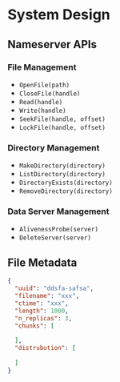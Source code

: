 # System Design

## Nameserver APIs

### File Management

- `OpenFile(path)`
- `CloseFile(handle)`
- `Read(handle)`
- `Write(handle)`
- `SeekFile(handle, offset)`
- `LockFile(handle, offset)`

### Directory Management

- `MakeDirectory(directory)`
- `ListDirectory(directory)`
- `DirectoryExists(directory)`
- `RemoveDirectory(directory)`

### Data Server Management

- `AlivenessProbe(server)`
- `DeleteServer(server)`

## File Metadata

```json
{
  "uuid": "ddsfa-safsa",
  "filename": "xxx",
  "ctime": "xxx",
  "length": 1000,
  "n_replicas": 3,
  "chunks": [
    
  ],
  "distrubution": [
    
  ]
}

```